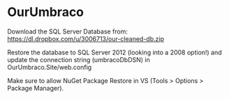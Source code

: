 OurUmbraco
==========
Download the SQL Server Database from: https://dl.dropbox.com/u/3006713/our-cleaned-db.zip

Restore the database to SQL Server 2012 (looking into a 2008 option!) and update the connection string (umbracoDbDSN) in OurUmbraco.Site/web.config 

Make sure to allow NuGet Package Restore in VS (Tools > Options > Package Manager).
